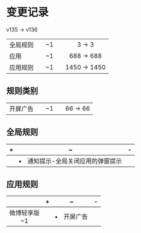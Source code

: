 # 变更记录

v135 -> v136

||||||
|-|:-:|:-:|:-:|:-:|
|全局规则||~1||3 -> 3|
|应用||~1||688 -> 688|
|应用规则||~1||1450 -> 1450|

## 规则类别

||||||
|-|:-:|:-:|:-:|:-:|
|开屏广告||~1||66 -> 66|

## 全局规则

|+|~|-|
|-|-|-|
||<li>通知提示-全局关闭应用的弹窗提示||

## 应用规则

||+|~|-|
|:-:|-|-|-|
|微博轻享版<br>~1||<li>开屏广告||
